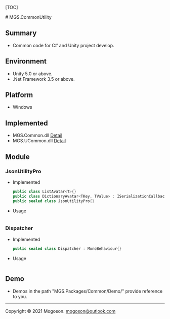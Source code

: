 [TOC]

﻿# MGS.CommonUtility

## Summary

- Common code for C# and Unity project develop.

## Environment

- Unity 5.0 or above.
- .Net Framework 3.5 or above.

## Platform

- Windows

## Implemented

- MGS.Common.dll  [Detail](./UnityProject/Assets/MGS.Packages/Common/Plugins/MGS.Common.md)
- MGS.UCommon.dll  [Detail](./UnityProject/Assets/MGS.Packages/Common/Plugins/MGS.UCommon.md)

## Module

### JsonUtilityPro

- Implemented

  ```C#
  public class ListAvatar<T>{}
  public class DictionaryAvatar<TKey, TValue> : ISerializationCallbackReceiver{}
  public sealed class JsonUtilityPro{}
  ```
  
- Usage

  ```C#
  
  ```
  

### Dispatcher

- Implemented

  ```C#
  public sealed class Dispatcher : MonoBehaviour{}
  ```

- Usage

  ```C#
  
  ```
  
## Demo

- Demos in the path "MGS.Packages/Common/Demo/" provide reference to you.

------

Copyright © 2021 Mogoson.	mogoson@outlook.com